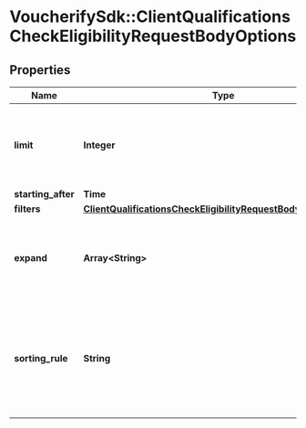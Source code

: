 # VoucherifySdk::ClientQualificationsCheckEligibilityRequestBodyOptions

## Properties

| Name | Type | Description | Notes |
| ---- | ---- | ----------- | ----- |
| **limit** | **Integer** | The maximum number of redeemables to be returned in the API request. The actual number of returned redeemables will be determined by the API. The default value is set to 5 | [optional] |
| **starting_after** | **Time** | Cursor used for paging. | [optional] |
| **filters** | [**ClientQualificationsCheckEligibilityRequestBodyOptionsFilters**](ClientQualificationsCheckEligibilityRequestBodyOptionsFilters.md) |  | [optional] |
| **expand** | **Array&lt;String&gt;** | The expand array lets you configure the parameters included in the response. Depending on the strings included in the array, the response will contain different details.   | **Expand Option** | **Response Body** | |:---|:---| | [\&quot;redeemable\&quot;] | - Returns the redeemables&#39; metadata. | | [\&quot;category\&quot;] | - Returns an expanded &#x60;categories&#x60; object, showing details about the category. | | [\&quot;validation_rules\&quot;] | - Returns an expanded &#x60;validation_rules&#x60; object, showing details about the validation rules. | | [optional] |
| **sorting_rule** | **String** | Is used to determine the order in which data is displayed in the result array.    - &#x60;DEFAULT&#x60; - Sorting descending by &#x60;created_at&#x60;   - &#x60;BEST_DEAL&#x60; - Sorting descending by &#x60;total_applied_discount_amount&#x60;   - &#x60;LEAST_DEAL&#x60; - Sorting ascending by &#x60;total_applied_discount_amount&#x60; | [optional] |


